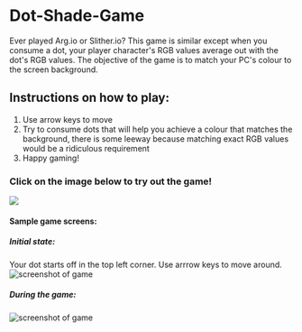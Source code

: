 # Dot-Shade-Game

Ever played Arg.io or Slither.io? This game is similar except when you consume a dot, your player character's RGB values average out with the dot's RGB values. The objective of the game is to match your PC's colour to the screen background.

## Instructions on how to play:
1.	Use arrow keys to move
2.	Try to consume dots that will help you achieve a colour that matches the background, there is some leeway because matching exact RGB values would be a ridiculous requirement
3.	Happy gaming!

### Click on the image below to try out the game!
[<img src="https://github.com/xxxzhangxxx/Dot_Shade_Game/blob/master/images/AngelaZhang%20(1).png">](http://www.openprocessing.org/sketch/840127)

#### Sample game screens:

##### Initial state:
Your dot starts off in the top left corner. Use arrrow keys to move around.
![screenshot of game](https://github.com/xxxzhangxxx/Dot_Shade_Game/blob/master/images/2%2010.38.32%20AM.png)
##### During the game:
![screenshot of game](https://github.com/xxxzhangxxx/Dot_Shade_Game/blob/master/images/1%2010.38.32%20AM.png)

<!---
![screenshot of game](https://github.com/xxxzhangxxx/Dot_Shade_Game/blob/master/images/3%2010.38.32%20AM.png)
-->
